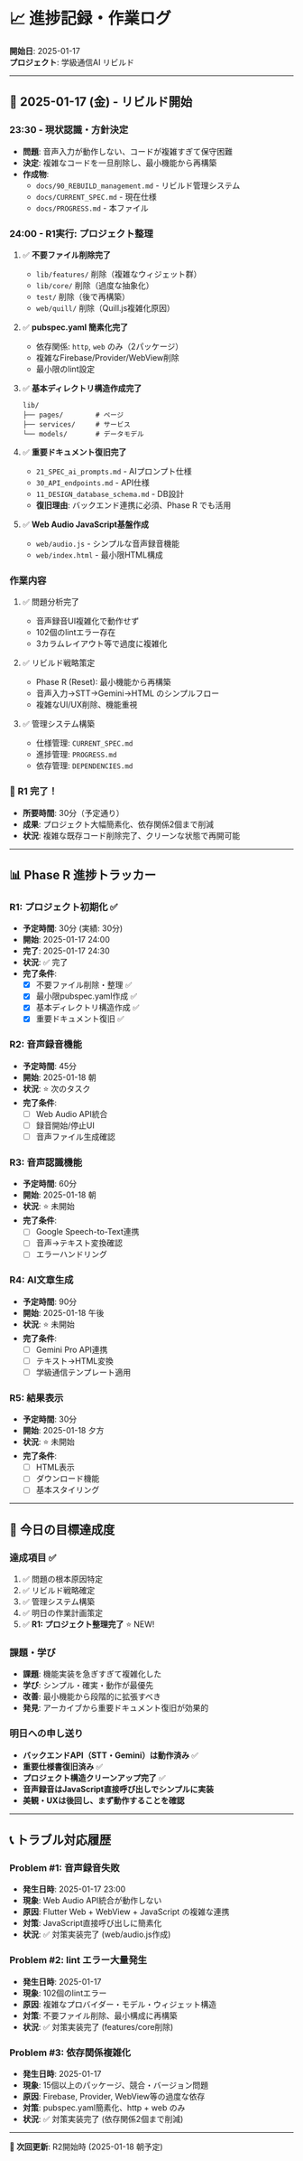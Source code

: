 # 📈 進捗記録・作業ログ

**開始日**: 2025-01-17  
**プロジェクト**: 学級通信AI リビルド  

---

## 📅 **2025-01-17 (金) - リビルド開始**

### **23:30 - 現状認識・方針決定**
- **問題**: 音声入力が動作しない、コードが複雑すぎて保守困難
- **決定**: 複雑なコードを一旦削除し、最小機能から再構築
- **作成物**: 
  - `docs/90_REBUILD_management.md` - リビルド管理システム
  - `docs/CURRENT_SPEC.md` - 現在仕様
  - `docs/PROGRESS.md` - 本ファイル

### **24:00 - R1実行: プロジェクト整理**
1. ✅ **不要ファイル削除完了**
   - `lib/features/` 削除（複雑なウィジェット群）
   - `lib/core/` 削除（過度な抽象化）
   - `test/` 削除（後で再構築）
   - `web/quill/` 削除（Quill.js複雑化原因）

2. ✅ **pubspec.yaml 簡素化完了**
   - 依存関係: `http`, `web` のみ（2パッケージ）
   - 複雑なFirebase/Provider/WebView削除
   - 最小限のlint設定

3. ✅ **基本ディレクトリ構造作成完了**
   ```
   lib/
   ├── pages/        # ページ
   ├── services/     # サービス
   └── models/       # データモデル
   ```

4. ✅ **重要ドキュメント復旧完了**
   - `21_SPEC_ai_prompts.md` - AIプロンプト仕様
   - `30_API_endpoints.md` - API仕様
   - `11_DESIGN_database_schema.md` - DB設計
   - **復旧理由**: バックエンド連携に必須、Phase R でも活用

5. ✅ **Web Audio JavaScript基盤作成**
   - `web/audio.js` - シンプルな音声録音機能
   - `web/index.html` - 最小限HTML構成

### **作業内容**
1. ✅ 問題分析完了
   - 音声録音UI複雑化で動作せず
   - 102個のlintエラー存在
   - 3カラムレイアウト等で過度に複雑化

2. ✅ リビルド戦略策定
   - Phase R (Reset): 最小機能から再構築
   - 音声入力→STT→Gemini→HTML のシンプルフロー
   - 複雑なUI/UX削除、機能重視

3. ✅ 管理システム構築
   - 仕様管理: `CURRENT_SPEC.md`
   - 進捗管理: `PROGRESS.md` 
   - 依存管理: `DEPENDENCIES.md`

### **🎯 R1 完了！**
- **所要時間**: 30分（予定通り）
- **成果**: プロジェクト大幅簡素化、依存関係2個まで削減
- **状況**: 複雑な既存コード削除完了、クリーンな状態で再開可能

---

## 📊 **Phase R 進捗トラッカー**

### **R1: プロジェクト初期化** ✅
- **予定時間**: 30分 (実績: 30分)
- **開始**: 2025-01-17 24:00
- **完了**: 2025-01-17 24:30
- **状況**: ✅ 完了
- **完了条件**:
  - [x] 不要ファイル削除・整理 ✅
  - [x] 最小限pubspec.yaml作成 ✅
  - [x] 基本ディレクトリ構造作成 ✅
  - [x] 重要ドキュメント復旧 ✅

### **R2: 音声録音機能**
- **予定時間**: 45分
- **開始**: 2025-01-18 朝
- **状況**: ⭐ 次のタスク
- **完了条件**:
  - [ ] Web Audio API統合
  - [ ] 録音開始/停止UI
  - [ ] 音声ファイル生成確認

### **R3: 音声認識機能**
- **予定時間**: 60分
- **開始**: 2025-01-18 朝
- **状況**: ⭐ 未開始
- **完了条件**:
  - [ ] Google Speech-to-Text連携
  - [ ] 音声→テキスト変換確認
  - [ ] エラーハンドリング

### **R4: AI文章生成**
- **予定時間**: 90分
- **開始**: 2025-01-18 午後
- **状況**: ⭐ 未開始
- **完了条件**:
  - [ ] Gemini Pro API連携
  - [ ] テキスト→HTML変換
  - [ ] 学級通信テンプレート適用

### **R5: 結果表示**
- **予定時間**: 30分
- **開始**: 2025-01-18 夕方
- **状況**: ⭐ 未開始
- **完了条件**:
  - [ ] HTML表示
  - [ ] ダウンロード機能
  - [ ] 基本スタイリング

---

## 🎯 **今日の目標達成度**

### **達成項目** ✅
1. ✅ 問題の根本原因特定
2. ✅ リビルド戦略確定
3. ✅ 管理システム構築
4. ✅ 明日の作業計画策定
5. ✅ **R1: プロジェクト整理完了** ⭐ NEW!

### **課題・学び**
- **課題**: 機能実装を急ぎすぎて複雑化した
- **学び**: シンプル・確実・動作が最優先
- **改善**: 最小機能から段階的に拡張すべき
- **発見**: アーカイブから重要ドキュメント復旧が効果的

### **明日への申し送り**
- **バックエンドAPI（STT・Gemini）は動作済み** ✅
- **重要仕様書復旧済み** ✅ 
- **プロジェクト構造クリーンアップ完了** ✅
- **音声録音はJavaScript直接呼び出しでシンプルに実装** 
- **美観・UXは後回し、まず動作することを確認**

---

## 📞 **トラブル対応履歴**

### **Problem #1: 音声録音失敗**
- **発生日時**: 2025-01-17 23:00
- **現象**: Web Audio API統合が動作しない
- **原因**: Flutter Web + WebView + JavaScript の複雑な連携
- **対策**: JavaScript直接呼び出しに簡素化
- **状況**: ✅ 対策実装完了 (web/audio.js作成)

### **Problem #2: lint エラー大量発生**
- **発生日時**: 2025-01-17 
- **現象**: 102個のlintエラー
- **原因**: 複雑なプロバイダー・モデル・ウィジェット構造
- **対策**: 不要ファイル削除、最小構成に再構築
- **状況**: ✅ 対策実装完了 (features/core削除)

### **Problem #3: 依存関係複雑化**
- **発生日時**: 2025-01-17
- **現象**: 15個以上のパッケージ、競合・バージョン問題
- **原因**: Firebase, Provider, WebView等の過度な依存
- **対策**: pubspec.yaml簡素化、http + web のみ
- **状況**: ✅ 対策実装完了 (依存関係2個まで削減)

---

**🎯 次回更新**: R2開始時 (2025-01-18 朝予定) 